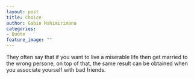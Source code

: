 ```yaml
---
layout: post
title: Choice
author: Gabin Nshimirimana
categories:
- Quote
feature_image: ""
---
```

They often say that if you want to live a miserable life then get married to the wrong persone, 
on top of that, the same result can be obtained when you associate yourself with bad friends.
